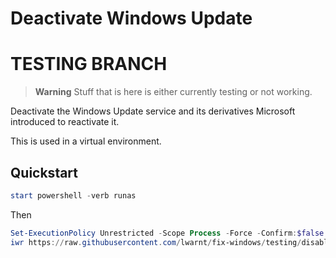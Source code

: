 # Deactivate Windows Update

# TESTING BRANCH

> **Warning** Stuff that is here is either currently testing or not working.

Deactivate the Windows Update service and its derivatives Microsoft introduced to reactivate it.

This is used in a virtual environment.

## Quickstart

```Powershell
start powershell -verb runas
```

Then

```Powershell
Set-ExecutionPolicy Unrestricted -Scope Process -Force -Confirm:$false
iwr https://raw.githubusercontent.com/lwarnt/fix-windows/testing/disable-windows-update/main.ps1 | iex
```

